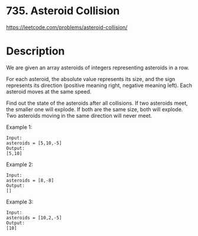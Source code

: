 # 735. Asteroid Collision

https://leetcode.com/problems/asteroid-collision/

# Description

We are given an array asteroids of integers representing asteroids in a row.

For each asteroid, the absolute value represents its size, and the sign represents its direction (positive meaning right, negative meaning left). Each asteroid moves at the same speed.

Find out the state of the asteroids after all collisions. If two asteroids meet, the smaller one will explode. If both are the same size, both will explode. Two asteroids moving in the same direction will never meet.

Example 1:

```
Input:
asteroids = [5,10,-5]
Output:
[5,10]
```

Example 2:

```
Input:
asteroids = [8,-8]
Output:
[]

```

Example 3:

```
Input:
asteroids = [10,2,-5]
Output:
[10]

```

